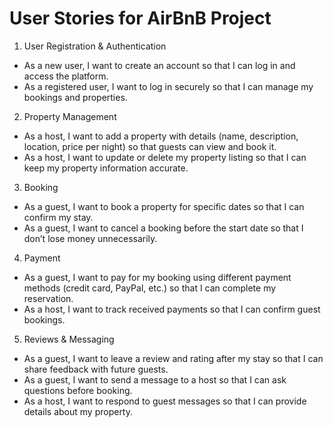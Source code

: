# User Stories for AirBnB Project

1. User Registration & Authentication
- As a new user, I want to create an account so that I can log in and access the platform.
- As a registered user, I want to log in securely so that I can manage my bookings and properties.

2. Property Management
- As a host, I want to add a property with details (name, description, location, price per night) so that guests can view and book it.
- As a host, I want to update or delete my property listing so that I can keep my property information accurate.

3. Booking
- As a guest, I want to book a property for specific dates so that I can confirm my stay.
- As a guest, I want to cancel a booking before the start date so that I don’t lose money unnecessarily.

4. Payment
- As a guest, I want to pay for my booking using different payment methods (credit card, PayPal, etc.) so that I can complete my reservation.
- As a host, I want to track received payments so that I can confirm guest bookings.

5. Reviews & Messaging
- As a guest, I want to leave a review and rating after my stay so that I can share feedback with future guests.
- As a guest, I want to send a message to a host so that I can ask questions before booking.
- As a host, I want to respond to guest messages so that I can provide details about my property.
